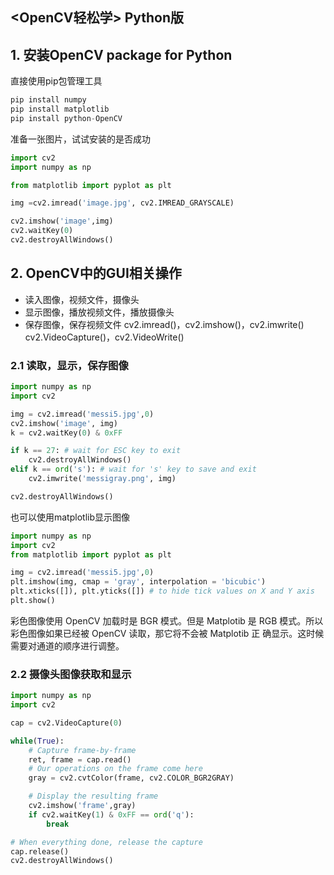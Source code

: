 ## **<OpenCV轻松学> Python版**

## 1. 安装OpenCV package for Python

直接使用pip包管理工具

```python
pip install numpy
pip install matplotlib
pip install python-OpenCV
```

准备一张图片，试试安装的是否成功

```python
import cv2
import numpy as np

from matplotlib import pyplot as plt

img =cv2.imread('image.jpg', cv2.IMREAD_GRAYSCALE)

cv2.imshow('image',img)
cv2.waitKey(0)
cv2.destroyAllWindows()
```
## 2. OpenCV中的GUI相关操作

- 读入图像，视频文件，摄像头
- 显示图像，播放视频文件，播放摄像头
- 保存图像，保存视频文件
cv2.imread()，cv2.imshow()，cv2.imwrite()
cv2.VideoCapture()，cv2.VideoWrite()

### 2.1 读取，显示，保存图像

```python
import numpy as np
import cv2

img = cv2.imread('messi5.jpg',0)
cv2.imshow('image', img)
k = cv2.waitKey(0) & 0xFF

if k == 27: # wait for ESC key to exit
    cv2.destroyAllWindows()
elif k == ord('s'): # wait for 's' key to save and exit
    cv2.imwrite('messigray.png', img)

cv2.destroyAllWindows()
```

也可以使用matplotlib显示图像

```python
import numpy as np
import cv2
from matplotlib import pyplot as plt

img = cv2.imread('messi5.jpg',0)
plt.imshow(img, cmap = 'gray', interpolation = 'bicubic')
plt.xticks([]), plt.yticks([]) # to hide tick values on X and Y axis
plt.show()
```
彩色图像使用 OpenCV 加载时是 BGR 模式。但是 Matplotib 是 RGB
模式。所以彩色图像如果已经被 OpenCV 读取，那它将不会被 Matplotib 正
确显示。这时候需要对通道的顺序进行调整。

### 2.2 摄像头图像获取和显示

```python
import numpy as np
import cv2

cap = cv2.VideoCapture(0)

while(True):
    # Capture frame-by-frame
    ret, frame = cap.read()
    # Our operations on the frame come here
    gray = cv2.cvtColor(frame, cv2.COLOR_BGR2GRAY)

    # Display the resulting frame
    cv2.imshow('frame',gray)
    if cv2.waitKey(1) & 0xFF == ord('q'):
        break

# When everything done, release the capture
cap.release()
cv2.destroyAllWindows()
```








